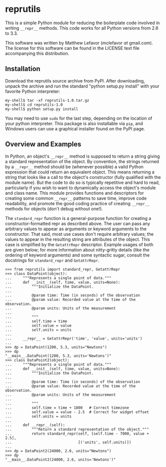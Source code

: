 reprutils
=========

This is a simple Python module for reducing the boilerplate code
involved in writing ``__repr__`` methods. This code works for all
Python versions from 2.6 to 3.3.

This software was written by Matthew Lefavor (mclefavor _at_ gmail.com).
The license for this software can be found in the LICENSE text file
accompanying this distribution.

Installation
------------

Download the reprutils source archive from PyPI. After downloading,
unpack the archive and run the standard "python setup.py install" with
your favorite Python interpreter:

    my-shell$ tar -xf reprutils-1.0.tar.gz
    my-shell$ cd reprutils-1.0
    my-shell$ python setup.py install

You may need to use ``sudo`` for the last step, depending on the
location of your python interpreter. This package is also installable
via ``pip``, and Windows users can use a graphical installer found on
the PyPI page.

Overview and Examples
---------------------

In Python, an object's ``__repr__`` method is supposed to return a
string giving a standard representation of the object. By convention,
the strings returned by a ``__repr__`` method should be (whenever
possible) a valid Python expression that could return an equivalent
object. This means returning a string that looks like a call to the
object's constructor (fully qualified with the module name). But the
code to do so is typically repetitive and hard to read, particularly
if you wish to want to dynamically access the object's module and class
name. This module provides functions and descriptors for creating some
common ``__repr__`` patterns to save time, improve code readability, and
promote the good coding practice of creating ``__repr__`` methods for
objects (don't debug without one!).

The ``standard_repr`` function is a general-purpose function for
creating a constructor-formatted repr as described above. The user can
pass any arbitrary values to appear as arguments or keyword arguments to
the constructor. That said, most use cases don't require arbitrary
values; the values to appear in the resulting string are attributes of
the object. This case is simplified by the `GetattrRepr` descriptor.
Example usages of both are given below; for more information about
nitty-gritty details (like the ordering of keyword arguments) and some
syntactic sugar, consult the docstrings for ``standard_repr`` and
``GetattrRepr``.

    >>> from reprutils import standard_repr, GetattrRepr
    >>> class DataPoint(object):
    ...     """Represents a single point of data."""
    ...     def __init__(self, time, value, units=None):
    ...         """Initialize the DataPoint.
    ...
    ...         @param time: Time (in seconds) of the observation
    ...         @param value: Recorded value at the time of the observation.
    ...         @param units: Units of the measurement
    ...
    ...         """
    ...         self.time = time
    ...         self.value = value
    ...         self.units = units
    ...
    ...     __repr__ = GetattrRepr('time', 'value', units='units')
    ...
    >>> dp = DataPoint(1200, 5.3, units="Newtons")
    >>> dp
    "__main__.DataPoint(1200, 5.3, units='Newtons')"
    >>> class DataPoint2(object):
    ...     """Represents a single point of data."""
    ...     def __init__(self, time, value, units=None):
    ...         """Initialize the DataPoint.
    ...
    ...         @param time: Time (in seconds) of the observation
    ...         @param value: Recorded value at the time of the observation.
    ...         @param units: Units of the measurement
    ...
    ...         """
    ...         self.time = time + 1800   # Correct timezone
    ...         self.value = value - 2.5  # Correct for widget offset
    ...         self.units = units
    ...
    ...     def __repr__(self):
    ...         """Return a standard representation of the object."""
    ...         return standard_repr(self, [self.time - 7000, value + 2.5],
    ...                              [('units', self.units)])
    ...
    >>> dp = DataPoint2(24000, 2.6, units="Newtons")
    >>> dp
    "__main__.DataPoint2(24000, 2.6, units='Newtons')"
